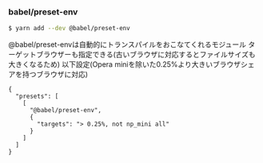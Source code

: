 ### babel/preset-env

```bash
$ yarn add --dev @babel/preset-env
```
@babel/preset-envは自動的にトランスパイルをおこなてくれるモジュール
ターゲットブラウザーも指定できる(古いブラウザに対応するとファイルサイズも大きくなるため)
以下設定(Opera miniを除いた0.25%より大きいブラウザシェアを持つブラウザに対応)

```.babelrc
{
  "presets": [
    [
      "@babel/preset-env",
      {
        "targets": "> 0.25%, not np_mini all"
      }
    ]
  ]
}
```

